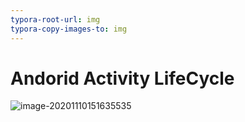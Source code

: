 ```yaml
---
typora-root-url: img
typora-copy-images-to: img
---
```


# Andorid Activity LifeCycle

![image-20201110151635535](C:\Users\zhie_nie\AppData\Roaming\Typora\typora-user-images\image-20201110151635535.png)